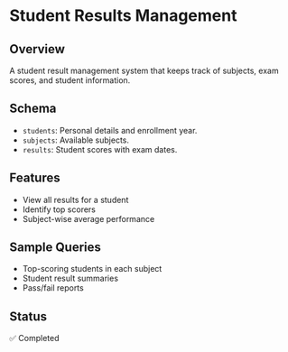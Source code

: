 # Student Results Management

## Overview
A student result management system that keeps track of subjects, exam scores, and student information.

## Schema
- `students`: Personal details and enrollment year.
- `subjects`: Available subjects.
- `results`: Student scores with exam dates.

## Features
- View all results for a student
- Identify top scorers
- Subject-wise average performance

## Sample Queries
- Top-scoring students in each subject
- Student result summaries
- Pass/fail reports

## Status
✅ Completed
